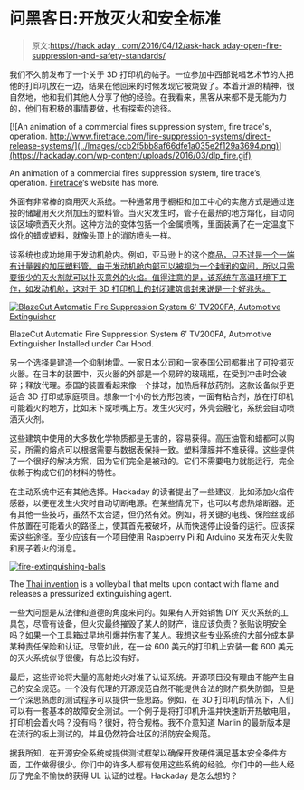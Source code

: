 # 问黑客日:开放灭火和安全标准

> 原文:[https://hack aday . com/2016/04/12/ask-hack aday-open-fire-suppression-and-safety-standards/](https://hackaday.com/2016/04/12/ask-hackaday-open-fire-suppression-and-safety-standards/)

我们不久前发布了一个关于 3D 打印机的帖子。一位参加中西部说唱艺术节的人把他的打印机放在一边，结果在他回来的时候发现它被烧毁了。本着开源的精神，很自然地，他和我们其他人分享了他的经验。在我看来，黑客从来都不是无能为力的，他们有积极的事情要做，也有探索的途径。

[![An animation of a commercial fires suppression system, fire trace's, operation. http://www.firetrace.com/fire-suppression-systems/direct-release-systems/](../Images/ccb2f5bb8af66dfe1a035e2f129a3694.png)](https://hackaday.com/wp-content/uploads/2016/03/dlp_fire.gif)

An animation of a commercial fires suppression system, fire trace’s, operation. [Firetrace](http://www.firetrace.com/fire-suppression-systems/direct-release-systems/)‘s website has more.

外面有非常棒的商用灭火系统。一种通常用于橱柜和加工中心的实施方式是通过连接的储罐用灭火剂加压的塑料管。当火灾发生时，管子在最热的地方熔化，自动向该区域喷洒灭火剂。这种方法的变体包括一个金属喷嘴，里面装满了在一定温度下熔化的蜡或塑料，就像头顶上的消防喷头一样。

该系统也成功地用于发动机舱内。例如，亚马逊上的这个[商品，只不过是一个一端有计量器的加压塑料管。由于发动机舱内部可以被视为一个封闭的空间，所以只需要很少的灭火剂就可以扑灭意外的火焰。值得注意的是，该系统在高温环境下工作，如发动机舱，这对于 3D 打印机上的封闭建筑信封来说是一个好兆头。](http://www.amazon.com/BlazeCut-Automatic-Suppression-Automotive-Extinguisher/dp/B00D7M3E7O/)

[![BlazeCut Automatic Fire Suppression System 6' TV200FA, Automotive Extinguisher](../Images/70f7c9bfd6c636fdc68ae09c65063c59.png)](https://hackaday.com/wp-content/uploads/2016/03/91j4osydial-_sl1500_.jpg)

BlazeCut Automatic Fire Suppression System 6′ TV200FA, Automotive Extinguisher Installed under Car Hood.

另一个选择是建造一个抑制地雷。一家日本公司和一家泰国公司都推出了可投掷灭火器。在日本的装置中，灭火器的外部是一个易碎的玻璃瓶，在受到冲击时会破碎；释放代理。泰国的装置看起来像一个排球，加热后释放药剂。这款设备似乎更适合 3D 打印或家庭项目。想象一个小的长方形包装，一面有粘合剂，放在打印机可能着火的地方，比如床下或喷嘴上方。发生火灾时，外壳会融化，系统会自动喷洒灭火剂。

这些建筑中使用的大多数化学物质都是无害的，容易获得。高压油管和蜡都可以购买，所需的熔点可以根据需要与数据表保持一致。塑料薄膜并不难获得。这些提供了一个很好的解决方案，因为它们完全是被动的。它们不需要电力就能运行，完全依赖于构成它们的材料的特性。

在主动系统中还有其他选择。Hackaday 的读者提出了一些建议，比如添加火焰传感器，以便在发生火灾时自动切断电源。在某些情况下，也可以考虑热熔断器。还有其他一些技巧，虽然不太合适，但仍然有效。例如，将关键的电线、保险丝或部件放置在可能着火的路径上，使其首先被破坏，从而快速停止设备的运行。应该探索这些途径。至少应该有一个项目使用 Raspberry Pi 和 Arduino 来发布灭火失败和房子着火的消息。

[![fire-extinguishing-balls](../Images/2604b7c6b5e6f968b15ff9896e4b222f.png)](https://hackaday.com/wp-content/uploads/2016/03/fire-extinguishing-balls.gif)

The [Thai invention](http://geekologie.com/2016/03/firefighting-fun-throwable-fire-extingui.php) is a volleyball that melts upon contact with flame and releases a pressurized extinguishing agent.

一些大问题是从法律和道德的角度来问的。如果有人开始销售 DIY 灭火系统的工具包，尽管有设备，但火灾最终摧毁了某人的财产，谁应该负责？张贴说明安全吗？如果一个工具箱过早地引爆并伤害了某人。我想这些专业系统的大部分成本是某种责任保险和认证。尽管如此，在一台 600 美元的打印机上安装一套 600 美元的灭火系统似乎很傻，有总比没有好。

最后，这些评论将大量的高射炮火对准了认证系统。开源项目没有理由不能产生自己的安全规范。一个没有代理的开源规范自然不能提供合法的财产损失防御，但是一个深思熟虑的测试程序可以提供一些思路。例如，在 3D 打印机的情况下，人们可以有一套基本的故障安全测试。一个例子是将打印机升温并快速断开热敏电阻，打印机会着火吗？没有吗？很好，符合规格。我不介意知道 Marlin 的最新版本是在流行的板上测试的，并且仍然符合社区的消防安全规范。

据我所知，在开源安全系统或提供测试框架以确保开放硬件满足基本安全条件方面，工作做得很少。你们中的许多人都有使用这些系统的经验。你们中的一些人经历了完全不愉快的获得 UL 认证的过程。Hackaday 是怎么想的？